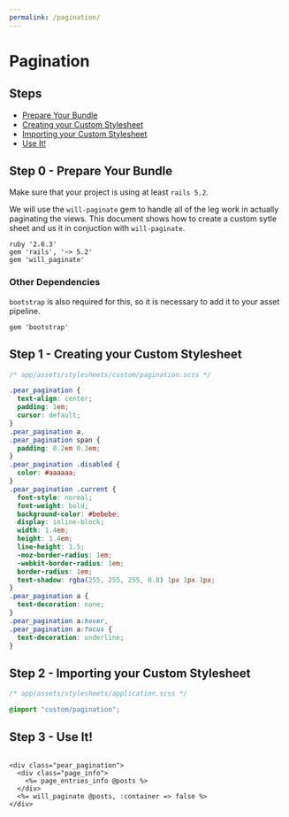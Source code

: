 ```yaml
---
permalink: /pagination/
---
```

# Pagination

## Steps
<!--ts-->
* [Prepare Your Bundle](#step-0---prepare-your-bundle)
* [Creating your Custom Stylesheet](#step-1---creating-your-custom-stylesheet)
* [Importing your Custom Stylesheet](#step-2---importing-your-custom-stylesheet)
* [Use It!](#step-3---use-it)
<!--te-->

## Step 0 - Prepare Your Bundle

Make sure that your project is using at least `rails 5.2`.

We will use the `will-paginate` gem to handle all of the leg work in actually paginating the views. This document shows how to create a custom sytle sheet and us it in conjuction with  `will-paginate`.

```Gemfile
ruby '2.6.3'
gem 'rails', '~> 5.2'
gem 'will_paginate'
```

### Other Dependencies

`bootstrap` is also required for this, so it is necessary to add it to your asset pipeline.

```Gemfile
gem 'bootstrap'
```

## Step 1 - Creating your Custom Stylesheet

```scss
/* app/assets/stylesheets/custom/pagination.scss */

.pear_pagination {
  text-align: center;
  padding: 1em;
  cursor: default;
}
.pear_pagination a,
.pear_pagination span {
  padding: 0.2em 0.3em;
}
.pear_pagination .disabled {
  color: #aaaaaa;
}
.pear_pagination .current {
  font-style: normal;
  font-weight: bold;
  background-color: #bebebe;
  display: inline-block;
  width: 1.4em;
  height: 1.4em;
  line-height: 1.5;
  -moz-border-radius: 1em;
  -webkit-border-radius: 1em;
  border-radius: 1em;
  text-shadow: rgba(255, 255, 255, 0.8) 1px 1px 1px;
}
.pear_pagination a {
  text-decoration: none;
}
.pear_pagination a:hover,
.pear_pagination a:focus {
  text-decoration: underline;
}
```

## Step 2 - Importing your Custom Stylesheet

```scss
/* app/assets/stylesheets/application.scss */

@import "custom/pagination";
```

## Step 3 - Use It!

``` erb

<div class="pear_pagination">
  <div class="page_info">
    <%= page_entries_info @posts %>
  </div>
  <%= will_paginate @posts, :container => false %>
</div>
```
